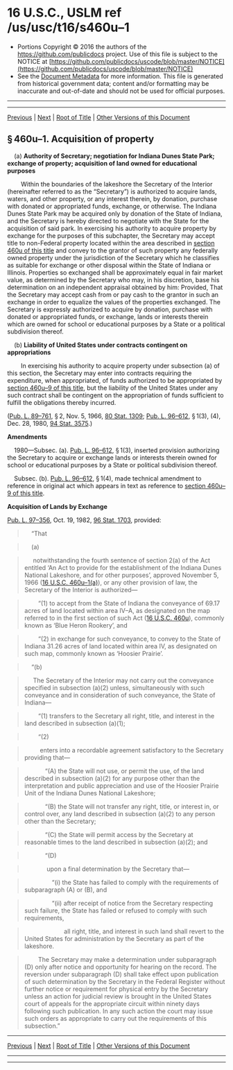 ---
---

# 16 U.S.C., USLM ref /us/usc/t16/s460u–1

* Portions Copyright © 2016 the authors of the https://github.com/publicdocs project.
  Use of this file is subject to the NOTICE at [https://github.com/publicdocs/uscode/blob/master/NOTICE](https://github.com/publicdocs/uscode/blob/master/NOTICE)
* See the [Document Metadata](././../../../../..//README.md) for more information.
  This file is generated from historical government data; content and/or formatting may be inaccurate and out-of-date and should not be used for official purposes.

----------
----------

[Previous](./../../../../..//us/usc/t16/ch1/schLXXIX/m__us_usc_t16_s460u.md) | [Next](./../../../../..//us/usc/t16/ch1/schLXXIX/m__us_usc_t16_s460u–2.md) | [Root of Title](./../../../../../) | [Other Versions of this Document](https://publicdocs.github.io/go/links?ns=uslm&ref=%2Fus%2Fusc%2Ft16%2Fs460u%E2%80%931)

## § 460u–1. Acquisition of property

    (a) __Authority of Secretary; negotiation for Indiana Dunes State Park; exchange of property; acquisition of land owned for educational purposes__ 

        Within the boundaries of the lakeshore the Secretary of the Interior (hereinafter referred to as the “Secretary”) is authorized to acquire lands, waters, and other property, or any interest therein, by donation, purchase with donated or appropriated funds, exchange, or otherwise. The Indiana Dunes State Park may be acquired only by donation of the State of Indiana, and the Secretary is hereby directed to negotiate with the State for the acquisition of said park. In exercising his authority to acquire property by exchange for the purposes of this subchapter, the Secretary may accept title to non-Federal property located within the area described in [section 460u of this title][/us/usc/t16/s460u] and convey to the grantor of such property any federally owned property under the jurisdiction of the Secretary which he classifies as suitable for exchange or other disposal within the State of Indiana or Illinois. Properties so exchanged shall be approximately equal in fair market value, as determined by the Secretary who may, in his discretion, base his determination on an independent appraisal obtained by him: Provided, That the Secretary may accept cash from or pay cash to the grantor in such an exchange in order to equalize the values of the properties exchanged. The Secretary is expressly authorized to acquire by donation, purchase with donated or appropriated funds, or exchange, lands or interests therein which are owned for school or educational purposes by a State or a political subdivision thereof.

    (b) __Liability of United States under contracts contingent on appropriations__ 

        In exercising his authority to acquire property under subsection (a) of this section, the Secretary may enter into contracts requiring the expenditure, when appropriated, of funds authorized to be appropriated by [section 460u–9 of this title][/us/usc/t16/s460u–9], but the liability of the United States under any such contract shall be contingent on the appropriation of funds sufficient to fulfill the obligations thereby incurred.

([Pub. L. 89–761][/us/pl/89/761], § 2, Nov. 5, 1966, [80 Stat. 1309][/us/stat/80/1309]; [Pub. L. 96–612][/us/pl/96/612], § 1(3), (4), Dec. 28, 1980, [94 Stat. 3575][/us/stat/94/3575].)

 __Amendments__ 

    1980—Subsec. (a). [Pub. L. 96–612][/us/pl/96/612], § 1(3), inserted provision authorizing the Secretary to acquire or exchange lands or interests therein owned for school or educational purposes by a State or political subdivision thereof.

    Subsec. (b). [Pub. L. 96–612][/us/pl/96/612], § 1(4), made technical amendment to reference in original act which appears in text as reference to [section 460u–9 of this title][/us/usc/t16/s460u–9].

 __Acquisition of Lands by Exchange__ 

[Pub. L. 97–356][/us/pl/97/356], Oct. 19, 1982, [96 Stat. 1703][/us/stat/96/1703], provided: 

>     “That 

>     (a)

>      notwithstanding the fourth sentence of section 2(a) of the Act entitled ‘An Act to provide for the establishment of the Indiana Dunes National Lakeshore, and for other purposes’, approved November 5, 1966 ([16 U.S.C. 460u–1(a)][/us/usc/t16/s460u–1/a]), or any other provision of law, the Secretary of the Interior is authorized—

>         “(1) to accept from the State of Indiana the conveyance of 69.17 acres of land located within area IV–A, as designated on the map referred to in the first section of such Act ([16 U.S.C. 460u][/us/usc/t16/s460u]), commonly known as ‘Blue Heron Rookery’, and

>         “(2) in exchange for such conveyance, to convey to the State of Indiana 31.26 acres of land located within area IV, as designated on such map, commonly known as ‘Hoosier Prairie’.

>     “(b)

>      The Secretary of the Interior may not carry out the conveyance specified in subsection (a)(2) unless, simultaneously with such conveyance and in consideration of such conveyance, the State of Indiana—

>         “(1) transfers to the Secretary all right, title, and interest in the land described in subsection (a)(1);

>         “(2)

>          enters into a recordable agreement satisfactory to the Secretary providing that—

>             “(A) the State will not use, or permit the use, of the land described in subsection (a)(2) for any purpose other than the interpretation and public appreciation and use of the Hoosier Prairie Unit of the Indiana Dunes National Lakeshore;

>             “(B) the State will not transfer any right, title, or interest in, or control over, any land described in subsection (a)(2) to any person other than the Secretary;

>             “(C) the State will permit access by the Secretary at reasonable times to the land described in subsection (a)(2); and

>             “(D)

>              upon a final determination by the Secretary that—

>                 “(i) the State has failed to comply with the requirements of subparagraph (A) or (B), and

>                 “(ii) after receipt of notice from the Secretary respecting such failure, the State has failed or refused to comply with such requirements,

>                   all right, title, and interest in such land shall revert to the United States for administration by the Secretary as part of the lakeshore.

>         The Secretary may make a determination under subparagraph (D) only after notice and opportunity for hearing on the record. The reversion under subparagraph (D) shall take effect upon publication of such determination by the Secretary in the Federal Register without further notice or requirement for physical entry by the Secretary unless an action for judicial review is brought in the United States court of appeals for the appropriate circuit within ninety days following such publication. In any such action the court may issue such orders as appropriate to carry out the requirements of this subsection.”

----------

[Previous](./../../../../..//us/usc/t16/ch1/schLXXIX/m__us_usc_t16_s460u.md) | [Next](./../../../../..//us/usc/t16/ch1/schLXXIX/m__us_usc_t16_s460u–2.md) | [Root of Title](./../../../../../) | [Other Versions of this Document](https://publicdocs.github.io/go/links?ns=uslm&ref=%2Fus%2Fusc%2Ft16%2Fs460u%E2%80%931)

----------
----------

[/us/usc/t16/s460u]: https://publicdocs.github.io/go/links?ns=uslm&ref=%2Fus%2Fusc%2Ft16%2Fs460u
[/us/usc/t16/s460u–9]: https://publicdocs.github.io/go/links?ns=uslm&ref=%2Fus%2Fusc%2Ft16%2Fs460u%E2%80%939
[/us/pl/89/761]: https://publicdocs.github.io/go/links?ns=uslm&ref=%2Fus%2Fpl%2F89%2F761
[/us/stat/80/1309]: https://publicdocs.github.io/go/links?ns=uslm&ref=%2Fus%2Fstat%2F80%2F1309
[/us/pl/96/612]: https://publicdocs.github.io/go/links?ns=uslm&ref=%2Fus%2Fpl%2F96%2F612
[/us/stat/94/3575]: https://publicdocs.github.io/go/links?ns=uslm&ref=%2Fus%2Fstat%2F94%2F3575
[/us/pl/96/612]: https://publicdocs.github.io/go/links?ns=uslm&ref=%2Fus%2Fpl%2F96%2F612
[/us/pl/96/612]: https://publicdocs.github.io/go/links?ns=uslm&ref=%2Fus%2Fpl%2F96%2F612
[/us/usc/t16/s460u–9]: https://publicdocs.github.io/go/links?ns=uslm&ref=%2Fus%2Fusc%2Ft16%2Fs460u%E2%80%939
[/us/pl/97/356]: https://publicdocs.github.io/go/links?ns=uslm&ref=%2Fus%2Fpl%2F97%2F356
[/us/stat/96/1703]: https://publicdocs.github.io/go/links?ns=uslm&ref=%2Fus%2Fstat%2F96%2F1703
[/us/usc/t16/s460u–1/a]: https://publicdocs.github.io/go/links?ns=uslm&ref=%2Fus%2Fusc%2Ft16%2Fs460u%E2%80%931%2Fa
[/us/usc/t16/s460u]: https://publicdocs.github.io/go/links?ns=uslm&ref=%2Fus%2Fusc%2Ft16%2Fs460u


